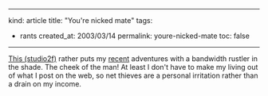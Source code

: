 -----
kind: article
title: "You're nicked mate"
tags:
- rants
created_at: 2003/03/14
permalink: youre-nicked-mate
toc: false
-----

<p><a href="http://www.studio2f.com/stolen/">This (studio2f)</a> rather puts my <a href="http://www.rousette.org.uk/blog/archives/elementary-my-dear-watson">recent</a> adventures with a bandwidth rustler in the shade. The cheek of the man! At least I don't have to make my living out of what I post on the web, so net thieves are a personal irritation rather than a drain on my income.</p>


